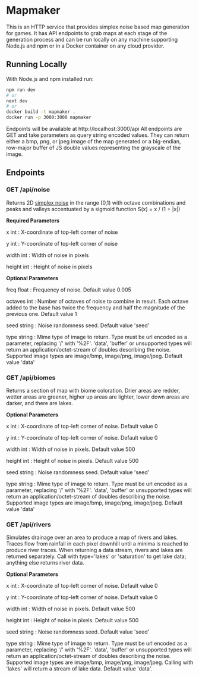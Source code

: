 # Mapmaker

This is an HTTP service that provides simplex noise based map generation for games. It has API endpoints to grab maps at each stage of the generation process and can be run locally on any machine supporting Node.js and npm or in a Docker container on any cloud provider.

## Running Locally

With Node.js and npm installed run:

```bash
npm run dev
# or
next dev
# or
docker build -t mapmaker .
docker run -p 3000:3000 mapmaker
```

Endpoints will be available at http://localhost:3000/api All endpoints are GET and take parameters as query string encoded values. They can return either a bmp, png, or jpeg image of the map generated or a big-endian, row-major buffer of JS double values representing the grayscale of the image.

## Endpoints

### GET /api/noise

Returns 2D [simplex noise](https://en.wikipedia.org/wiki/Simplex_noise) in the range \[0,1\) with octave combinations and peaks and valleys accentuated by a sigmoid function S(x) = x / (1 + |x|)

**Required Parameters**

x int : X-coordinate of top-left corner of noise

y int : Y-coordinate of top-left corner of noise

width int : Width of noise in pixels

height int : Height of noise in pixels

**Optional Parameters**

freq float : Frequency of noise. Default value 0.005

octaves int : Number of octaves of noise to combine in result. Each octave added to the base has twice the frequency and half the magnitude of the previous one. Default value 1

seed string : Noise randomness seed. Default value 'seed'

type string : Mime type of image to return. Type must be url encoded as a parameter, replacing '/' with '%2F'. 'data', 'buffer' or unsupported types will return an application/octet-stream of doubles describing the noise. Supported image types are image/bmp, image/png, image/jpeg. Default value 'data'

### GET /api/biomes

Returns a section of map with biome coloration. Drier areas are redder, wetter areas are greener, higher up areas are lighter, lower down areas are darker, and there are lakes.

**Optional Parameters**

x int : X-coordinate of top-left corner of noise. Default value 0

y int : Y-coordinate of top-left corner of noise. Default value 0

width int : Width of noise in pixels. Default value 500

height int : Height of noise in pixels. Default value 500

seed string : Noise randomness seed. Default value 'seed'

type string : Mime type of image to return. Type must be url encoded as a parameter, replacing '/' with '%2F'. 'data', 'buffer' or unsupported types will return an application/octet-stream of doubles describing the noise. Supported image types are image/bmp, image/png, image/jpeg. Default value 'data'

### GET /api/rivers

Simulates drainage over an area to produce a map of rivers and lakes. Traces flow from rainfall in each pixel downhill until a minima is reached to produce river traces. When returning a data stream, rivers and lakes are returned separately. Call with type='lakes' or 'saturation' to get lake data; anything else returns river data.

**Optional Parameters**

x int : X-coordinate of top-left corner of noise. Default value 0

y int : Y-coordinate of top-left corner of noise. Default value 0

width int : Width of noise in pixels. Default value 500

height int : Height of noise in pixels. Default value 500

seed string : Noise randomness seed. Default value 'seed'

type string : Mime type of image to return. Type must be url encoded as a parameter, replacing '/' with '%2F'. 'data', 'buffer' or unsupported types will return an application/octet-stream of doubles describing the noise. Supported image types are image/bmp, image/png, image/jpeg. Calling with 'lakes' will return a stream of lake data. Default value 'data'.